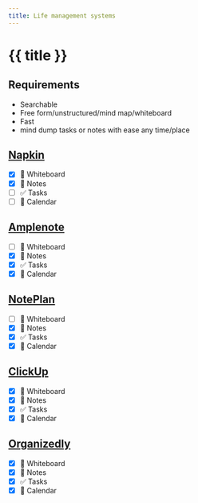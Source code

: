 ```yaml
---
title: Life management systems
---
```


# {{ title }}

## Requirements
- Searchable
- Free form/unstructured/mind map/whiteboard
- Fast
- mind dump tasks or notes with ease any time/place

## [Napkin](https://napkin.one)
- [x] 🧠 Whiteboard
- [x] 📝 Notes
- [ ] ✅ Tasks
- [ ] 📅 Calendar

## [Amplenote](https://www.amplenote.com/)
- [ ] 🧠 Whiteboard
- [x] 📝 Notes
- [x] ✅ Tasks
- [x] 📅 Calendar

## [NotePlan](https://noteplan.co/)
- [ ] 🧠 Whiteboard
- [x] 📝 Notes
- [x] ✅ Tasks
- [x] 📅 Calendar

## [ClickUp](https://clickup.com/)
- [x] 🧠 Whiteboard
- [x] 📝 Notes
- [x] ✅ Tasks
- [x] 📅 Calendar

## [Organizedly](https://www.organized.ly/)
- [x] 🧠 Whiteboard
- [x] 📝 Notes
- [x] ✅ Tasks
- [x] 📅 Calendar
